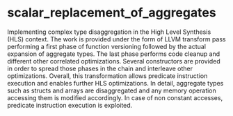 # scalar_replacement_of_aggregates

Implementing complex type disaggregation in the High Level Synthesis (HLS) context. The work is provided under the form of LLVM transform pass performing a first phase of function versioning followed by the actual expansion of aggregate types. The last phase performs code cleanup and different other correlated optimizations. Several constructors are provided in order to spread those phases in the chain and interleave other optimizations. Overall, this transformation allows predicate instruction execution and enables further HLS optimizations. In detail, aggregate types such as structs and arrays are disaggregated and any memory operation accessing them is modified accordingly. In case of non constant accesses, predicate instruction execution is exploited.
